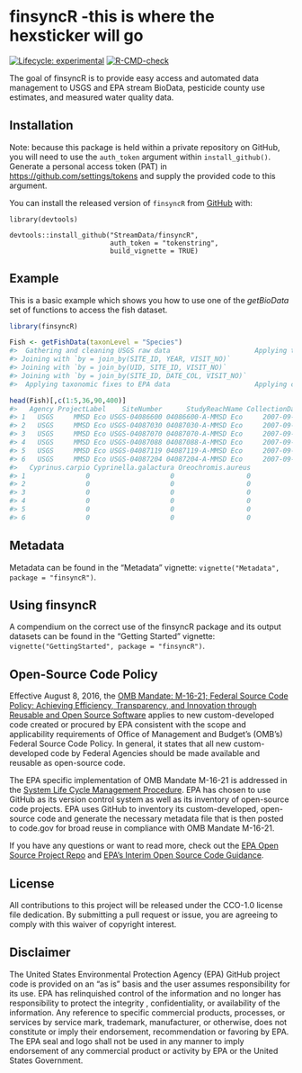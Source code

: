 
<!-- README.md is generated from README.Rmd. Please edit that file -->

# finsyncR -this is where the hexsticker will go

<!-- badges: start -->

[![Lifecycle:
experimental](https://img.shields.io/badge/lifecycle-stable-green.svg)](https://lifecycle.r-lib.org/articles/stages.html#stable)
[![R-CMD-check](https://github.com/StreamData/finsyncR/actions/workflows/R-CMD-check.yaml/badge.svg)](https://github.com/StreamData/finsyncR/actions/workflows/R-CMD-check.yaml)
<!-- badges: end -->

The goal of finsyncR is to provide easy access and automated data
management to USGS and EPA stream BioData, pesticide county use
estimates, and measured water quality data.

## Installation

Note: because this package is held within a private repository on
GitHub, you will need to use the `auth_token` argument within
`install_github()`. Generate a personal access token (PAT) in
<https://github.com/settings/tokens> and supply the provided code to
this argument.

You can install the released version of `finsyncR` from
[GitHub](https://github.com/StreamData/finsyncR) with:

    library(devtools)

    devtools::install_github("StreamData/finsyncR",
                             auth_token = "tokenstring",
                             build_vignette = TRUE)

## Example

This is a basic example which shows you how to use one of the
*getBioData* set of functions to access the fish dataset.

``` r
library(finsyncR)

Fish <- getFishData(taxonLevel = "Species")
#>  Gathering and cleaning USGS raw data                     Applying taxonomic fixes to USGS data                     Applying count standardization to USGS data                     Gathering, joining, and cleaning EPA raw data
#> Joining with `by = join_by(SITE_ID, YEAR, VISIT_NO)`
#> Joining with `by = join_by(UID, SITE_ID, VISIT_NO)`
#> Joining with `by = join_by(SITE_ID, DATE_COL, VISIT_NO)`
#>  Applying taxonomic fixes to EPA data                     Applying count standardization to EPA data                     Syncying USGS and EPA data                                      Finalizing data for output                           finsyncR data syncronization complete

head(Fish)[,c(1:5,36,90,400)]
#>   Agency ProjectLabel    SiteNumber      StudyReachName CollectionDate
#> 1   USGS     MMSD Eco USGS-04086600 04086600-A-MMSD Eco     2007-09-10
#> 2   USGS     MMSD Eco USGS-04087030 04087030-A-MMSD Eco     2007-09-05
#> 3   USGS     MMSD Eco USGS-04087070 04087070-A-MMSD Eco     2007-09-05
#> 4   USGS     MMSD Eco USGS-04087088 04087088-A-MMSD Eco     2007-09-04
#> 5   USGS     MMSD Eco USGS-04087119 04087119-A-MMSD Eco     2007-09-12
#> 6   USGS     MMSD Eco USGS-04087204 04087204-A-MMSD Eco     2007-09-07
#>   Cyprinus.carpio Cyprinella.galactura Oreochromis.aureus
#> 1               0                    0                  0
#> 2               0                    0                  0
#> 3               0                    0                  0
#> 4               0                    0                  0
#> 5               0                    0                  0
#> 6               0                    0                  0
```

## Metadata

Metadata can be found in the “Metadata” vignette:
`vignette("Metadata", package = "finsyncR")`.

## Using finsyncR

A compendium on the correct use of the finsyncR package and its output
datasets can be found in the “Getting Started” vignette:
`vignette("GettingStarted", package = "finsyncR")`.

## Open-Source Code Policy

Effective August 8, 2016, the [OMB Mandate: M-16-21; Federal Source Code
Policy: Achieving Efficiency, Transparency, and Innovation through
Reusable and Open Source
Software](https://obamawhitehouse.archives.gov/sites/default/files/omb/memoranda/2016/m_16_21.pdf)
applies to new custom-developed code created or procured by EPA
consistent with the scope and applicability requirements of Office of
Management and Budget’s (OMB’s) Federal Source Code Policy. In general,
it states that all new custom-developed code by Federal Agencies should
be made available and reusable as open-source code.

The EPA specific implementation of OMB Mandate M-16-21 is addressed in
the [System Life Cycle Management
Procedure](https://www.epa.gov/irmpoli8/policy-procedures-and-guidance-system-life-cycle-management-slcm).
EPA has chosen to use GitHub as its version control system as well as
its inventory of open-source code projects. EPA uses GitHub to inventory
its custom-developed, open-source code and generate the necessary
metadata file that is then posted to code.gov for broad reuse in
compliance with OMB Mandate M-16-21.

If you have any questions or want to read more, check out the [EPA Open
Source Project Repo](https://github.com/USEPA/open-source-projects) and
[EPA’s Interim Open Source Code
Guidance](https://www.epa.gov/developers/open-source-software-and-epa-code-repository-requirements).

## License

All contributions to this project will be released under the CCO-1.0
license file dedication. By submitting a pull request or issue, you are
agreeing to comply with this waiver of copyright interest.

## Disclaimer

The United States Environmental Protection Agency (EPA) GitHub project
code is provided on an “as is” basis and the user assumes responsibility
for its use. EPA has relinquished control of the information and no
longer has responsibility to protect the integrity , confidentiality, or
availability of the information. Any reference to specific commercial
products, processes, or services by service mark, trademark,
manufacturer, or otherwise, does not constitute or imply their
endorsement, recommendation or favoring by EPA. The EPA seal and logo
shall not be used in any manner to imply endorsement of any commercial
product or activity by EPA or the United States Government.
